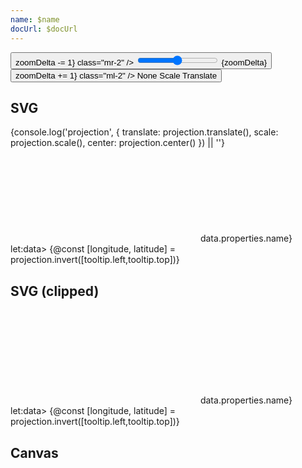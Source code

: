 ```yaml
---
name: $name
docUrl: $docUrl
---
```


<script lang="ts">
	import { cubicOut } from 'svelte/easing';
	import { index } from 'd3-array';
	import { scaleQuantize } from 'd3-scale';
	import { geoMercator } from 'd3-geo';
	import { feature } from 'topojson-client';
	
	import { Button, Field, ToggleGroup, ToggleOption } from 'svelte-ux';
	import { mdiChevronLeft, mdiChevronRight } from '@mdi/js';

	import Preview from '$lib/docs/Preview.svelte';
	import TilesetField from '$lib/docs/TilesetField.svelte';
	import ZoomControls from '$lib/docs/ZoomControls.svelte';

	import Chart, { Canvas, Svg } from '$lib/components/Chart.svelte';
	import ClipPathUse from '$lib/components/ClipPathUse.svelte';
	import GeoPath from '$lib/components/GeoPath.svelte';
	import GeoTile from '$lib/components/GeoTile.svelte';
	import Tooltip from '$lib/components/Tooltip.svelte';
	import TooltipItem from '$lib/components/TooltipItem.svelte';
	import Zoom from '$lib/components/Zoom.svelte';

	import geojson from '../_data/geo/us-states-topojson.js';

	const states = feature(geojson, geojson.objects.collection);

	$: filteredStates = { ...states, features: states.features.filter(d => d.properties.name !== 'Alaska' && d.properties.name !== 'Hawaii' )}
	// $: filteredStates = { ...states, features: states.features.filter(d => d.properties.name === 'West Virginia')}
	$: selectedFeature = filteredStates;

	let serviceUrl;
	let zoomDelta = 0;
	let zoom;
	let scrollMode = 'scale';
</script>

<div class="grid grid-cols-[1fr,1fr,1fr] gap-2 my-2">
	<TilesetField bind:serviceUrl />
	<Field label="Zoom delta" let:id>
		<Button icon={mdiChevronLeft} on:click={() => zoomDelta -= 1} class="mr-2" />
		<input type="range" bind:value={zoomDelta} min={-5} max={5} step={1} {id} class="h-6 w-full" /> <span class="ml-4 text-sm text-black/50">{zoomDelta}</span>
		<Button icon={mdiChevronRight} on:click={() => zoomDelta += 1} class="ml-2" />
	</Field>
	<Field label="Scroll mode" let:id>
		<ToggleGroup bind:value={scrollMode} contained classes={{ root: 'w-full', options: 'w-full' }}>
			<ToggleOption value="none">None</ToggleOption>
			<ToggleOption value="scale">Scale</ToggleOption>
			<ToggleOption value="translate">Translate</ToggleOption>
		</ToggleGroup>
	</Field>
</div>

## SVG

<Preview>
	<div class="h-[600px] relative overflow-hidden">
		<div class="absolute top-0 right-0 z-10">
			<ZoomControls {zoom} />
		</div>
		<Chart
			geo={{
				projection: geoMercator,
				fitGeojson: selectedFeature,
			}}
			tooltip={{ mode: 'manual' }}
			let:tooltip
			let:projection
		>
			{console.log('projection', { translate: projection.translate(), scale: projection.scale(), center: projection.center() }) || ''}
			<Svg>
				<Zoom bind:this={zoom} scroll={scrollMode} tweened={{ duration: 800, easing: cubicOut }} let:zoomTo let:scale>
					<GeoTile url={serviceUrl} {zoomDelta} />
					{#each filteredStates.features as feature}
						<GeoPath
							geojson={feature}
							class="stroke-black/20 hover:fill-white/30"
							stroke-width={1 / scale}
							{tooltip}
						/>
					{/each}
				</Zoom>
			</Svg>
			<Tooltip header={(data) => data.properties.name} let:data>
				{@const [longitude, latitude] = projection.invert([tooltip.left,tooltip.top])}
				<TooltipItem
					label="longitude"
					value={longitude}
					format="decimal"
				/>
				<TooltipItem
					label="latitude"
					value={latitude}
					format="decimal"
				/>
			</Tooltip>
		</Chart>
	</div>
</Preview>

## SVG (clipped)

<Preview>
	<div class="h-[600px] overflow-hidden">
		<Chart
			geo={{
				projection: geoMercator,
				fitGeojson: selectedFeature
			}}
			tooltip={{ mode: 'manual' }}
			let:tooltip
			let:projection
		>
			<Svg>
				<ClipPathUse refId="clip">
					<GeoTile url={serviceUrl} {zoomDelta} />
				</ClipPathUse>
				<GeoPath geojson={selectedFeature} id="clip" class="stroke-none" />
				{#each filteredStates.features as feature}
					<GeoPath
						geojson={feature}
						{tooltip}
						class="stroke-black/20 hover:fill-white/30"
					/>
				{/each}
			</Svg>
			<Tooltip header={(data) => data.properties.name} let:data>
				{@const [longitude, latitude] = projection.invert([tooltip.left,tooltip.top])}
				<TooltipItem
					label="longitude"
					value={longitude}
					format="decimal"
				/>
				<TooltipItem
					label="latitude"
					value={latitude}
					format="decimal"
				/>
			</Tooltip>
		</Chart>
	</div>
</Preview>

## Canvas

<Preview>
	<div class="h-[600px]">
		<Chart
			geo={{
				projection: geoMercator,
				fitGeojson: selectedFeature
			}}
		>
			<Canvas>
				<GeoTile url={serviceUrl} {zoomDelta} />
			</Canvas>
			<Canvas>
				<GeoPath geojson={filteredStates} stroke="rgba(0,0,0,.2)" />
			</Canvas>
		</Chart>
	</div>
</Preview>
